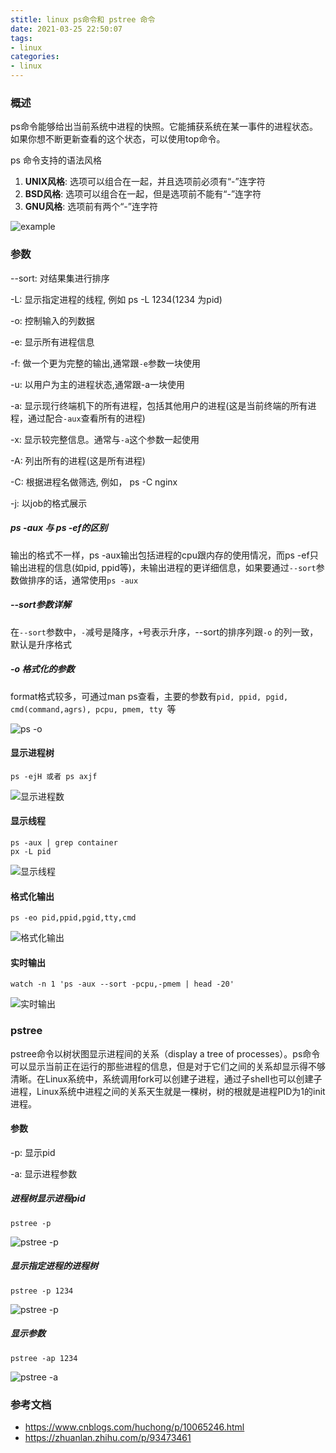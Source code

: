 ```yaml
---
stitle: linux ps命令和 pstree 命令
date: 2021-03-25 22:50:07
tags:
- linux
categories:
- linux
---
```


### 概述

ps命令能够给出当前系统中进程的快照。它能捕获系统在某一事件的进程状态。如果你想不断更新查看的这个状态，可以使用top命令。

ps 命令支持的语法风格

1. **UNIX风格**: 选项可以组合在一起，并且选项前必须有“-”连字符
2. **BSD风格**: 选项可以组合在一起，但是选项前不能有“-”连字符
3. **GNU风格**: 选项前有两个“-”连字符

![example](https://tva1.sinaimg.cn/large/008eGmZEly1gp1xlxnfb4j31be0u078m.jpg)

### 参数

--sort: 对结果集进行排序

-L: 显示指定进程的线程, 例如 ps -L 1234(1234 为pid)

-o: 控制输入的列数据

-e: 显示所有进程信息

-f: 做一个更为完整的输出,通常跟`-e`参数一块使用

-u: 以用户为主的进程状态,通常跟-a一块使用

-a: 显示现行终端机下的所有进程，包括其他用户的进程(这是当前终端的所有进程，通过配合`-aux`查看所有的进程)

-x: 显示较完整信息。通常与` -a `这个参数一起使用

-A: 列出所有的进程(这是所有进程)

-C: 根据进程名做筛选, 例如， ps -C nginx

-j: 以job的格式展示

##### ps -aux 与 ps -ef的区别

输出的格式不一样，ps -aux输出包括进程的cpu跟内存的使用情况，而ps -ef只输出进程的信息(如pid, ppid等)，未输出进程的更详细信息，如果要通过`--sort`参数做排序的话，通常使用`ps -aux`

##### --sort参数详解

在`--sort`参数中，`-`减号是降序，`+`号表示升序，--sort的排序列跟`-o` 的列一致，默认是升序格式

##### -o 格式化的参数

format格式较多，可通过man ps查看，主要的参数有`pid, ppid, pgid, cmd(command,agrs), pcpu, pmem, tty `等

![ps -o](https://tva1.sinaimg.cn/large/008eGmZEly1gp1zdwx9ukj31830u0n6o.jpg)

#### 显示进程树

```shell
ps -ejH 或者 ps axjf
```

![显示进程数](https://tva1.sinaimg.cn/large/008eGmZEly1gp1zjd7r6vj31q40u0dp6.jpg)

#### 显示线程

```shell
ps -aux | grep container
px -L pid
```

![显示线程](https://tva1.sinaimg.cn/large/008eGmZEly1gp1zllvtllj31pm0nuag7.jpg)

#### 格式化输出

```shell
ps -eo pid,ppid,pgid,tty,cmd
```

![格式化输出](https://tva1.sinaimg.cn/large/008eGmZEly1gp1zoqjad4j31om0tgjwx.jpg)

#### 实时输出

```shell
watch -n 1 'ps -aux --sort -pcpu,-pmem | head -20' 
```

![实时输出](https://tva1.sinaimg.cn/large/008eGmZEly1gp1zx2eqygj31x00pi0zs.jpg)

### pstree

pstree命令以树状图显示进程间的关系（display a tree of processes）。ps命令可以显示当前正在运行的那些进程的信息，但是对于它们之间的关系却显示得不够清晰。在Linux系统中，系统调用fork可以创建子进程，通过子shell也可以创建子进程，Linux系统中进程之间的关系天生就是一棵树，树的根就是进程PID为1的init进程。

#### 参数

-p: 显示pid

-a: 显示进程参数

##### 进程树显示进程pid

```shell
pstree -p
```

![pstree -p](https://tva1.sinaimg.cn/large/008eGmZEly1gp205oxnd6j30v60u0aii.jpg)

##### 显示指定进程的进程树

```shell
pstree -p 1234
```

![pstree -p](https://tva1.sinaimg.cn/large/008eGmZEly1gp206k758dj30us04et9q.jpg)

##### 显示参数

```shell
pstree -ap 1234
```

![pstree -a](https://tva1.sinaimg.cn/large/008eGmZEly1gp208117z1j31060amdh6.jpg)

### 参考文档

- https://www.cnblogs.com/huchong/p/10065246.html
- https://zhuanlan.zhihu.com/p/93473461 

